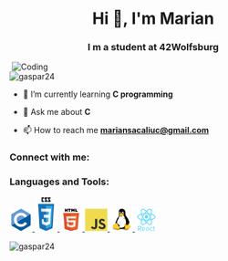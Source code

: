 <h1 align="center">Hi 👋, I'm Marian</h1>
<h3 align="center">I m a student at 42Wolfsburg</h3>

 <img align="right" alt="Coding" src="https://media1.giphy.com/media/v1.Y2lkPTc5MGI3NjExN3BsNnFwc3J1aGJ0ZWxubTlyeGI4N2NhOThrZjk5MHIwcXlkYWZtNiZlcD12MV9pbnRlcm5hbF9naWZfYnlfaWQmY3Q9Zw/bGgsc5mWoryfgKBx1u/giphy.gif" width="500"> 
<p align="left"> <img src="https://komarev.com/ghpvc/?username=gaspar24&label=Profile%20views&color=0e75b6&style=flat" alt="gaspar24" /> </p>

- 🌱 I’m currently learning **C programming**

- 💬 Ask me about **C**

- 📫 How to reach me **mariansacaliuc@gmail.com**

<h3 align="left">Connect with me:</h3>
<p align="left">
</p>

<h3 align="left">Languages and Tools:</h3>
<p align="left"> <a href="https://www.cprogramming.com/" target="_blank" rel="noreferrer"> <img src="https://raw.githubusercontent.com/devicons/devicon/master/icons/c/c-original.svg" alt="c" width="40" height="40"/> </a> <a href="https://www.w3schools.com/css/" target="_blank" rel="noreferrer"> <img src="https://raw.githubusercontent.com/devicons/devicon/master/icons/css3/css3-original-wordmark.svg" alt="css3" width="40" height="60"/> </a> <a href="https://www.w3.org/html/" target="_blank" rel="noreferrer"> <img src="https://raw.githubusercontent.com/devicons/devicon/master/icons/html5/html5-original-wordmark.svg" alt="html5" width="40" height="40"/> </a> <a href="https://developer.mozilla.org/en-US/docs/Web/JavaScript" target="_blank" rel="noreferrer"> <img src="https://raw.githubusercontent.com/devicons/devicon/master/icons/javascript/javascript-original.svg" alt="javascript" width="40" height="40"/> </a> <a href="https://www.linux.org/" target="_blank" rel="noreferrer"> <img src="https://raw.githubusercontent.com/devicons/devicon/master/icons/linux/linux-original.svg" alt="linux" width="40" height="40"/> </a> <a href="https://reactjs.org/" target="_blank" rel="noreferrer"> <img src="https://raw.githubusercontent.com/devicons/devicon/master/icons/react/react-original-wordmark.svg" alt="react" width="40" height="40"/> </a> </p>

<p><img align="center" src="https://user-images.githubusercontent.com/74038190/212750147-854a394f-fee9-4080-9770-78a4b7ece53f.gif" alt="gaspar24" /></p>

